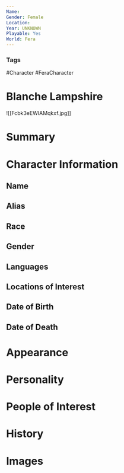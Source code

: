 ```yaml
---
Name: 
Gender: Female
Location: 
Year: UNKNOWN
Playable: Yes
World: Fera
---
```


### Tags
#Character #FeraCharacter 

# Blanche Lampshire
![[Fcbk3eEWIAMqkxf.jpg]]

# Summary


# Character Information

## Name

## Alias

## Race

## Gender

## Languages

## Locations of Interest

## Date of Birth

## Date of Death

# Appearance

# Personality

# People of Interest

# History

# Images
